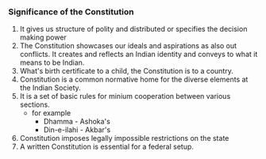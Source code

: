 ### Significance of the Constitution
1. It gives us structure of polity and distributed or specifies the decision making power
2. The Constitution showcases our ideals and aspirations as also out conflicts. It creates and reflects an Indian identity and conveys to what it means to be Indian.
3. What's birth certificate to a child, the Constitution is to a country.
4. Constitution is a common normative home for the diverse elements at the Indian Society.
5. It is a set of basic rules for minium cooperation between various sections.
   - for example
       - Dhamma  - Ashoka's
       - Din-e-ilahi - Akbar's
6. Constitution imposes legally impossible restrictions on the state
7. A written Constitution is essential for a federal setup.
